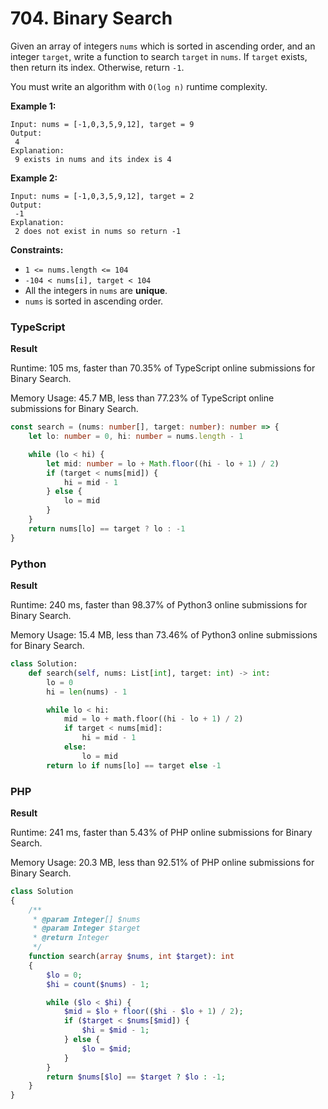 # 704. Binary Search

Given an array of integers `nums` which is sorted in ascending order, and an integer `target`, write a function to search `target` in `nums`. If `target` exists, then return its index. Otherwise, return `-1`.

You must write an algorithm with `O(log n)` runtime complexity.

**Example 1:**

```
Input: nums = [-1,0,3,5,9,12], target = 9
Output:
 4
Explanation:
 9 exists in nums and its index is 4
```

**Example 2:**

```
Input: nums = [-1,0,3,5,9,12], target = 2
Output:
 -1
Explanation:
 2 does not exist in nums so return -1
```

**Constraints:**

* `1 <= nums.length <= 104`
* `-104 < nums[i], target < 104`
* All the integers in `nums` are **unique**.
* `nums` is sorted in ascending order.

### TypeScript

**Result**

Runtime: 105 ms, faster than 70.35% of TypeScript online submissions for Binary Search.

Memory Usage: 45.7 MB, less than 77.23% of TypeScript online submissions for Binary Search.

```typescript
const search = (nums: number[], target: number): number => {
    let lo: number = 0, hi: number = nums.length - 1

    while (lo < hi) {
        let mid: number = lo + Math.floor((hi - lo + 1) / 2)
        if (target < nums[mid]) {
            hi = mid - 1
        } else {
            lo = mid
        }
    }
    return nums[lo] == target ? lo : -1
}
```

### Python

**Result**

Runtime: 240 ms, faster than 98.37% of Python3 online submissions for Binary Search.

Memory Usage: 15.4 MB, less than 73.46% of Python3 online submissions for Binary Search.

```python
class Solution:
    def search(self, nums: List[int], target: int) -> int:
        lo = 0
        hi = len(nums) - 1

        while lo < hi:
            mid = lo + math.floor((hi - lo + 1) / 2)
            if target < nums[mid]:
                hi = mid - 1
            else:
                lo = mid
        return lo if nums[lo] == target else -1
```

### PHP

**Result**

Runtime: 241 ms, faster than 5.43% of PHP online submissions for Binary Search.

Memory Usage: 20.3 MB, less than 92.51% of PHP online submissions for Binary Search.

```php
class Solution
{
    /**
     * @param Integer[] $nums
     * @param Integer $target
     * @return Integer
     */
    function search(array $nums, int $target): int
    {
        $lo = 0;
        $hi = count($nums) - 1;

        while ($lo < $hi) {
            $mid = $lo + floor(($hi - $lo + 1) / 2);
            if ($target < $nums[$mid]) {
                $hi = $mid - 1;
            } else {
                $lo = $mid;
            }
        }
        return $nums[$lo] == $target ? $lo : -1;
    }
}
```
